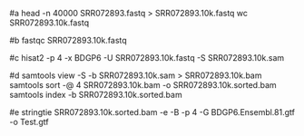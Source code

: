 #a
head -n 40000 SRR072893.fastq > SRR072893.10k.fastq 
wc SRR072893.10k.fastq

#b
fastqc SRR072893.10k.fastq

#c
hisat2 -p 4 -x BDGP6 -U SRR072893.10k.fastq -S SRR072893.10k.sam

#d
samtools view -S -b SRR072893.10k.sam > SRR072893.10k.bam
samtools sort -@ 4 SRR072893.10k.bam -o SRR072893.10k.sorted.bam
samtools index -b SRR072893.10k.sorted.bam 

#e
stringtie SRR072893.10k.sorted.bam -e -B -p 4 -G BDGP6.Ensembl.81.gtf -o Test.gtf